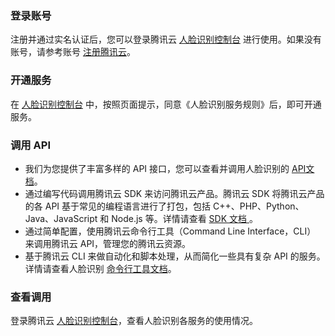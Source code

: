 ### 登录账号
注册并通过实名认证后，您可以登录腾讯云 [人脸识别控制台](https://console.cloud.tencent.com/aiface) 进行使用。如果没有账号，请参考账号 [注册腾讯云](https://cloud.tencent.com/document/product/378/17985)。

### 开通服务
在 [人脸识别控制台](https://console.cloud.tencent.com/aiface) 中，按照页面提示，同意《人脸识别服务规则》后，即可开通服务。

### 调用 API
- 我们为您提供了丰富多样的 API 接口，您可以查看并调用人脸识别的 [API文档](https://cloud.tencent.com/document/product/867/32770)。
- 通过编写代码调用腾讯云 SDK 来访问腾讯云产品。腾讯云 SDK 将腾讯云产品的各 API 基于常见的编程语言进行了打包，包括 C++、PHP、Python、Java、JavaScript 和 Node.js 等。详情请查看 [SDK 文档 ](https://cloud.tencent.com/document/sdk)。
- 通过简单配置，使用腾讯云命令行工具（Command Line Interface，CLI） 来调用腾讯云 API，管理您的腾讯云资源。
- 基于腾讯云 CLI 来做自动化和脚本处理，从而简化一些具有复杂 API 的服务。详情请查看人脸识别 [命令行工具文档](https://cloud.tencent.com/document/product/440/6176)。

### 查看调用
登录腾讯云 [人脸识别控制台](https://console.cloud.tencent.com/aiface)，查看人脸识别各服务的使用情况。

